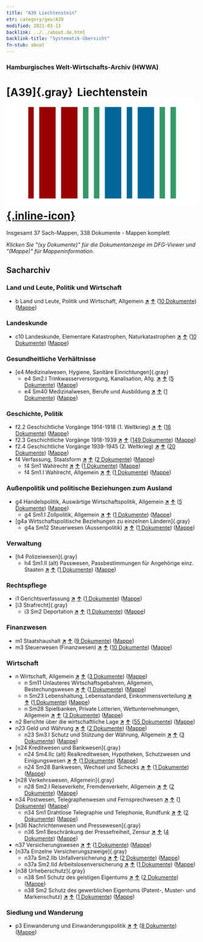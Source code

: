 ```yaml
---
title: "A39 Liechtenstein"
etr: category/geo/A39
modified: 2021-03-13
backlink: ../../about.de.html
backlink-title: "Systematik-Übersicht"
fn-stub: about
---
```


### Hamburgisches Welt-Wirtschafts-Archiv (HWWA)
# [A39]{.gray}&#8201; Liechtenstein&#160; [![Wikidata item](/images/Wikidata-logo.svg){.inline-icon}](http://www.wikidata.org/entity/Q347)




Insgesamt 37 Sach-Mappen, 338 Dokumente - Mappen komplett

_Klicken Sie "(xy Dokumente)" für die Dokumentanzeige im DFG-Viewer und "(Mappe)" für Mappeninformation._

## Sacharchiv




### Land und Leute, Politik und Wirtschaft

- b Land und Leute, Politik und Wirtschaft, Allgemein [**&nearr;**](../../../subject/i/144196/about.de.html "Land und Leute, Politik und Wirtschaft, Allgemein (in der ganzen Welt)") [**&uarr;**](../../../subject/about.de.html#b "Sachsystematik") (<a href="https://pm20.zbw.eu/dfgview/sh/141016,144196" title="über: Liechtenstein : Land und Leute, Politik und Wirtschaft, Allgemein" target="_blank">10 Dokumente</a>) ([Mappe](http://purl.org/pressemappe20/folder/sh/141016,144196))

### Landeskunde

- c10 Landeskunde, Elementare Katastrophen, Naturkatastrophen [**&nearr;**](../../../subject/i/144215/about.de.html "Landeskunde, Elementare Katastrophen, Naturkatastrophen (in der ganzen Welt)") [**&uarr;**](../../../subject/about.de.html#c10 "Sachsystematik") (<a href="https://pm20.zbw.eu/dfgview/sh/141016,144215" title="über: Liechtenstein : Landeskunde, Elementare Katastrophen, Naturkatastrophen" target="_blank">10 Dokumente</a>) ([Mappe](http://purl.org/pressemappe20/folder/sh/141016,144215))

### Gesundheitliche Verhältnisse

- [e4 Medizinalwesen, Hygiene, Sanitäre Einrichtungen]{.gray}
  - e4 Sm2.I Trinkwasserversorgung, Kanalisation, Allg. [**&nearr;**](../../../subject/i/144268/about.de.html "Trinkwasserversorgung, Kanalisation, Allg. (in der ganzen Welt)") [**&uarr;**](../../../subject/about.de.html#e4_Sm2.I "Sachsystematik") (<a href="https://pm20.zbw.eu/dfgview/sh/141016,144268" title="über: Liechtenstein : Trinkwasserversorgung, Kanalisation, Allg." target="_blank">5 Dokumente</a>) ([Mappe](http://purl.org/pressemappe20/folder/sh/141016,144268))
  - e4 Sm40 Medizinalwesen, Berufe und Ausbildung [**&nearr;**](../../../subject/i/153591/about.de.html "Medizinalwesen, Berufe und Ausbildung (in der ganzen Welt)") [**&uarr;**](../../../subject/about.de.html#e4_Sm40 "Sachsystematik") (<a href="https://pm20.zbw.eu/dfgview/sh/141016,153591" title="über: Liechtenstein : Medizinalwesen, Berufe und Ausbildung" target="_blank">1 Dokumente</a>) ([Mappe](http://purl.org/pressemappe20/folder/sh/141016,153591))

### Geschichte, Politik

- f2.2 Geschichtliche Vorgänge 1914-1918 (1. Weltkrieg) [**&nearr;**](../../../subject/i/181360/about.de.html "Geschichtliche Vorgänge 1914-1918 (1. Weltkrieg) (in der ganzen Welt)") [**&uarr;**](../../../subject/about.de.html#f2.2 "Sachsystematik") (<a href="https://pm20.zbw.eu/dfgview/sh/141016,181360" title="über: Liechtenstein : Geschichtliche Vorgänge 1914-1918 (1. Weltkrieg)" target="_blank">16 Dokumente</a>) ([Mappe](http://purl.org/pressemappe20/folder/sh/141016,181360))
- f2.3 Geschichtliche Vorgänge 1918-1939 [**&nearr;**](../../../subject/i/181391/about.de.html "Geschichtliche Vorgänge 1918-1939 (in der ganzen Welt)") [**&uarr;**](../../../subject/about.de.html#f2.3 "Sachsystematik") (<a href="https://pm20.zbw.eu/dfgview/sh/141016,181391" title="über: Liechtenstein : Geschichtliche Vorgänge 1918-1939" target="_blank">149 Dokumente</a>) ([Mappe](http://purl.org/pressemappe20/folder/sh/141016,181391))
- f2.4 Geschichtliche Vorgänge 1939-1945 (2. Weltkrieg) [**&nearr;**](../../../subject/i/181361/about.de.html "Geschichtliche Vorgänge 1939-1945 (2. Weltkrieg) (in der ganzen Welt)") [**&uarr;**](../../../subject/about.de.html#f2.4 "Sachsystematik") (<a href="https://pm20.zbw.eu/dfgview/sh/141016,181361" title="über: Liechtenstein : Geschichtliche Vorgänge 1939-1945 (2. Weltkrieg)" target="_blank">20 Dokumente</a>) ([Mappe](http://purl.org/pressemappe20/folder/sh/141016,181361))
- f4 Verfassung, Staatsform [**&nearr;**](../../../subject/i/144355/about.de.html "Verfassung, Staatsform (in der ganzen Welt)") [**&uarr;**](../../../subject/about.de.html#f4 "Sachsystematik") (<a href="https://pm20.zbw.eu/dfgview/sh/141016,144355" title="über: Liechtenstein : Verfassung, Staatsform" target="_blank">2 Dokumente</a>) ([Mappe](http://purl.org/pressemappe20/folder/sh/141016,144355))
  - f4 Sm1 Wahlrecht [**&nearr;**](../../../subject/i/163674/about.de.html "Wahlrecht (in der ganzen Welt)") [**&uarr;**](../../../subject/about.de.html#f4_Sm1 "Sachsystematik") (<a href="https://pm20.zbw.eu/dfgview/sh/141016,163674" title="über: Liechtenstein : Wahlrecht" target="_blank">1 Dokumente</a>) ([Mappe](http://purl.org/pressemappe20/folder/sh/141016,163674))
  - f4 Sm1.I Wahlrecht, Allgemein [**&nearr;**](../../../subject/i/144356/about.de.html "Wahlrecht, Allgemein (in der ganzen Welt)") [**&uarr;**](../../../subject/about.de.html#f4_Sm1.I "Sachsystematik") (<a href="https://pm20.zbw.eu/dfgview/sh/141016,144356" title="über: Liechtenstein : Wahlrecht, Allgemein" target="_blank">1 Dokumente</a>) ([Mappe](http://purl.org/pressemappe20/folder/sh/141016,144356))

### Außenpolitik und politische Beziehungen zum Ausland

- g4 Handelspolitik, Auswärtige Wirtschaftspolitik, Allgemein [**&nearr;**](../../../subject/i/144470/about.de.html "Handelspolitik, Auswärtige Wirtschaftspolitik, Allgemein (in der ganzen Welt)") [**&uarr;**](../../../subject/about.de.html#g4 "Sachsystematik") (<a href="https://pm20.zbw.eu/dfgview/sh/141016,144470" title="über: Liechtenstein : Handelspolitik, Auswärtige Wirtschaftspolitik, Allgemein" target="_blank">5 Dokumente</a>) ([Mappe](http://purl.org/pressemappe20/folder/sh/141016,144470))
  - g4 Sm1.I Zollpolitik, Allgemein [**&nearr;**](../../../subject/i/144471/about.de.html "Zollpolitik, Allgemein (in der ganzen Welt)") [**&uarr;**](../../../subject/about.de.html#g4_Sm1.I "Sachsystematik") (<a href="https://pm20.zbw.eu/dfgview/sh/141016,144471" title="über: Liechtenstein : Zollpolitik, Allgemein" target="_blank">1 Dokumente</a>) ([Mappe](http://purl.org/pressemappe20/folder/sh/141016,144471))
- [g4a Wirtschaftspolitische Beziehungen zu einzelnen Ländern]{.gray}
  - g4a Sm12 Steuerwesen (Aussenpolitik) [**&nearr;**](../../../subject/i/144542/about.de.html "Steuerwesen (Aussenpolitik) (in der ganzen Welt)") [**&uarr;**](../../../subject/about.de.html#g4a_Sm12 "Sachsystematik") (<a href="https://pm20.zbw.eu/dfgview/sh/141016,144542" title="über: Liechtenstein : Steuerwesen (Aussenpolitik)" target="_blank">1 Dokumente</a>) ([Mappe](http://purl.org/pressemappe20/folder/sh/141016,144542))

### Verwaltung

- [h4 Polizeiwesen]{.gray}
  - h4 Sm1.II (alt) Passwesen, Passbestimmungen für Angehörige einz. Staaten [**&nearr;**](../../../subject/i/144668/about.de.html "Passwesen, Passbestimmungen für Angehörige einz. Staaten (in der ganzen Welt)") [**&uarr;**](../../../subject/about.de.html#h4_Sm1.II_(alt) "Sachsystematik") (<a href="https://pm20.zbw.eu/dfgview/sh/141016,144668" title="über: Liechtenstein : Passwesen, Passbestimmungen für Angehörige einz. Staaten" target="_blank">1 Dokumente</a>) ([Mappe](http://purl.org/pressemappe20/folder/sh/141016,144668))

### Rechtspflege

- i1 Gerichtsverfassung [**&nearr;**](../../../subject/i/144695/about.de.html "Gerichtsverfassung (in der ganzen Welt)") [**&uarr;**](../../../subject/about.de.html#i1 "Sachsystematik") (<a href="https://pm20.zbw.eu/dfgview/sh/141016,144695" title="über: Liechtenstein : Gerichtsverfassung" target="_blank">1 Dokumente</a>) ([Mappe](http://purl.org/pressemappe20/folder/sh/141016,144695))
- [i3 Strafrecht]{.gray}
  - i3 Sm2 Deportation [**&nearr;**](../../../subject/i/144707/about.de.html "Deportation (in der ganzen Welt)") [**&uarr;**](../../../subject/about.de.html#i3_Sm2 "Sachsystematik") (<a href="https://pm20.zbw.eu/dfgview/sh/141016,144707" title="über: Liechtenstein : Deportation" target="_blank">1 Dokumente</a>) ([Mappe](http://purl.org/pressemappe20/folder/sh/141016,144707))

### Finanzwesen

- m1 Staatshaushalt [**&nearr;**](../../../subject/i/144810/about.de.html "Staatshaushalt (in der ganzen Welt)") [**&uarr;**](../../../subject/about.de.html#m1 "Sachsystematik") (<a href="https://pm20.zbw.eu/dfgview/sh/141016,144810" title="über: Liechtenstein : Staatshaushalt" target="_blank">9 Dokumente</a>) ([Mappe](http://purl.org/pressemappe20/folder/sh/141016,144810))
- m3 Steuerwesen (Finanzwesen) [**&nearr;**](../../../subject/i/144868/about.de.html "Steuerwesen (Finanzwesen) (in der ganzen Welt)") [**&uarr;**](../../../subject/about.de.html#m3 "Sachsystematik") (<a href="https://pm20.zbw.eu/dfgview/sh/141016,144868" title="über: Liechtenstein : Steuerwesen (Finanzwesen)" target="_blank">10 Dokumente</a>) ([Mappe](http://purl.org/pressemappe20/folder/sh/141016,144868))

### Wirtschaft

- n Wirtschaft, Allgemein [**&nearr;**](../../../subject/i/144930/about.de.html "Wirtschaft, Allgemein (in der ganzen Welt)") [**&uarr;**](../../../subject/about.de.html#n "Sachsystematik") (<a href="https://pm20.zbw.eu/dfgview/sh/141016,144930" title="über: Liechtenstein : Wirtschaft, Allgemein" target="_blank">3 Dokumente</a>) ([Mappe](http://purl.org/pressemappe20/folder/sh/141016,144930))
  - n Sm11 Unlauteres Wirtschaftsgebahren, Allgemein, Bestechungswesen [**&nearr;**](../../../subject/i/145794/about.de.html "Unlauteres Wirtschaftsgebahren, Allgemein, Bestechungswesen (in der ganzen Welt)") [**&uarr;**](../../../subject/about.de.html#n_Sm11 "Sachsystematik") (<a href="https://pm20.zbw.eu/dfgview/sh/141016,145794" title="über: Liechtenstein : Unlauteres Wirtschaftsgebahren, Allgemein, Bestechungswesen" target="_blank">1 Dokumente</a>) ([Mappe](http://purl.org/pressemappe20/folder/sh/141016,145794))
  - n Sm23 Lebenshaltung, Lebensstandard, Einkommensverteilung [**&nearr;**](../../../subject/i/145810/about.de.html "Lebenshaltung, Lebensstandard, Einkommensverteilung (in der ganzen Welt)") [**&uarr;**](../../../subject/about.de.html#n_Sm23 "Sachsystematik") (<a href="https://pm20.zbw.eu/dfgview/sh/141016,145810" title="über: Liechtenstein : Lebenshaltung, Lebensstandard, Einkommensverteilung" target="_blank">1 Dokumente</a>) ([Mappe](http://purl.org/pressemappe20/folder/sh/141016,145810))
  - n Sm28 Spielbanken, Private Lotterien, Wettunternehmungen, Allgemein [**&nearr;**](../../../subject/i/145824/about.de.html "Spielbanken, Private Lotterien, Wettunternehmungen, Allgemein (in der ganzen Welt)") [**&uarr;**](../../../subject/about.de.html#n_Sm28 "Sachsystematik") (<a href="https://pm20.zbw.eu/dfgview/sh/141016,145824" title="über: Liechtenstein : Spielbanken, Private Lotterien, Wettunternehmungen, Allgemein" target="_blank">3 Dokumente</a>) ([Mappe](http://purl.org/pressemappe20/folder/sh/141016,145824))
- n2 Berichte über die wirtschaftliche Lage [**&nearr;**](../../../subject/i/144972/about.de.html "Berichte über die wirtschaftliche Lage (in der ganzen Welt)") [**&uarr;**](../../../subject/about.de.html#n2 "Sachsystematik") (<a href="https://pm20.zbw.eu/dfgview/sh/141016,144972" title="über: Liechtenstein : Berichte über die wirtschaftliche Lage" target="_blank">55 Dokumente</a>) ([Mappe](http://purl.org/pressemappe20/folder/sh/141016,144972))
- n23 Geld und Währung [**&nearr;**](../../../subject/i/145305/about.de.html "Geld und Währung (in der ganzen Welt)") [**&uarr;**](../../../subject/about.de.html#n23 "Sachsystematik") (<a href="https://pm20.zbw.eu/dfgview/sh/141016,145305" title="über: Liechtenstein : Geld und Währung" target="_blank">2 Dokumente</a>) ([Mappe](http://purl.org/pressemappe20/folder/sh/141016,145305))
  - n23 Sm3.I Schutz und Stützung der Währung, Allgemein [**&nearr;**](../../../subject/i/145309/about.de.html "Schutz und Stützung der Währung, Allgemein (in der ganzen Welt)") [**&uarr;**](../../../subject/about.de.html#n23_Sm3.I "Sachsystematik") (<a href="https://pm20.zbw.eu/dfgview/sh/141016,145309" title="über: Liechtenstein : Schutz und Stützung der Währung, Allgemein" target="_blank">3 Dokumente</a>) ([Mappe](http://purl.org/pressemappe20/folder/sh/141016,145309))
- [n24 Kreditwesen und Bankwesen]{.gray}
  - n24 Sm4.IIc (alt) Realkreditwesen, Hypotheken, Schutzwesen und Einigungswesen [**&nearr;**](../../../subject/i/145347/about.de.html "Realkreditwesen, Hypotheken, Schutzwesen und Einigungswesen (in der ganzen Welt)") [**&uarr;**](../../../subject/about.de.html#n24_Sm4.IIc_(alt) "Sachsystematik") (<a href="https://pm20.zbw.eu/dfgview/sh/141016,145347" title="über: Liechtenstein : Realkreditwesen, Hypotheken, Schutzwesen und Einigungswesen" target="_blank">1 Dokumente</a>) ([Mappe](http://purl.org/pressemappe20/folder/sh/141016,145347))
  - n24 Sm28 Bankwesen, Wechsel und Schecks [**&nearr;**](../../../subject/i/145399/about.de.html "Bankwesen, Wechsel und Schecks (in der ganzen Welt)") [**&uarr;**](../../../subject/about.de.html#n24_Sm28 "Sachsystematik") (<a href="https://pm20.zbw.eu/dfgview/sh/141016,145399" title="über: Liechtenstein : Bankwesen, Wechsel und Schecks" target="_blank">1 Dokumente</a>) ([Mappe](http://purl.org/pressemappe20/folder/sh/141016,145399))
- [n28 Verkehrswesen, Allgemein]{.gray}
  - n28 Sm2.I Reiseverkehr, Fremdenverkehr, Allgemein [**&nearr;**](../../../subject/i/145511/about.de.html "Reiseverkehr, Fremdenverkehr, Allgemein (in der ganzen Welt)") [**&uarr;**](../../../subject/about.de.html#n28_Sm2.I "Sachsystematik") (<a href="https://pm20.zbw.eu/dfgview/sh/141016,145511" title="über: Liechtenstein : Reiseverkehr, Fremdenverkehr, Allgemein" target="_blank">2 Dokumente</a>) ([Mappe](http://purl.org/pressemappe20/folder/sh/141016,145511))
- n34 Postwesen, Telegraphenwesen und Fernsprechwesen [**&nearr;**](../../../subject/i/145662/about.de.html "Postwesen, Telegraphenwesen und Fernsprechwesen (in der ganzen Welt)") [**&uarr;**](../../../subject/about.de.html#n34 "Sachsystematik") (<a href="https://pm20.zbw.eu/dfgview/sh/141016,145662" title="über: Liechtenstein : Postwesen, Telegraphenwesen und Fernsprechwesen" target="_blank">1 Dokumente</a>) ([Mappe](http://purl.org/pressemappe20/folder/sh/141016,145662))
  - n34 Sm1 Drahtlose Telegraphie und Telephonie, Rundfunk [**&nearr;**](../../../subject/i/145663/about.de.html "Drahtlose Telegraphie und Telephonie, Rundfunk (in der ganzen Welt)") [**&uarr;**](../../../subject/about.de.html#n34_Sm1 "Sachsystematik") (<a href="https://pm20.zbw.eu/dfgview/sh/141016,145663" title="über: Liechtenstein : Drahtlose Telegraphie und Telephonie, Rundfunk" target="_blank">2 Dokumente</a>) ([Mappe](http://purl.org/pressemappe20/folder/sh/141016,145663))
- [n36 Nachrichtenwesen und Pressewesen]{.gray}
  - n36 Sm1 Beschränkung der Pressefreiheit, Zensur [**&nearr;**](../../../subject/i/145708/about.de.html "Beschränkung der Pressefreiheit, Zensur (in der ganzen Welt)") [**&uarr;**](../../../subject/about.de.html#n36_Sm1 "Sachsystematik") (<a href="https://pm20.zbw.eu/dfgview/sh/141016,145708" title="über: Liechtenstein : Beschränkung der Pressefreiheit, Zensur" target="_blank">4 Dokumente</a>) ([Mappe](http://purl.org/pressemappe20/folder/sh/141016,145708))
- n37 Versicherungswesen [**&nearr;**](../../../subject/i/145723/about.de.html "Versicherungswesen (in der ganzen Welt)") [**&uarr;**](../../../subject/about.de.html#n37 "Sachsystematik") (<a href="https://pm20.zbw.eu/dfgview/sh/141016,145723" title="über: Liechtenstein : Versicherungswesen" target="_blank">1 Dokumente</a>) ([Mappe](http://purl.org/pressemappe20/folder/sh/141016,145723))
- [n37a Einzelne Versicherungszweige]{.gray}
  - n37a Sm2.IIb Unfallversicherung [**&nearr;**](../../../subject/i/199608/about.de.html "Unfallversicherung (in der ganzen Welt)") [**&uarr;**](../../../subject/about.de.html#n37a_Sm2.IIb "Sachsystematik") (<a href="https://pm20.zbw.eu/dfgview/sh/141016,199608" title="über: Liechtenstein : Unfallversicherung" target="_blank">2 Dokumente</a>) ([Mappe](http://purl.org/pressemappe20/folder/sh/141016,199608))
  - n37a Sm2.IId Arbeitslosenversicherung [**&nearr;**](../../../subject/i/199610/about.de.html "Arbeitslosenversicherung (in der ganzen Welt)") [**&uarr;**](../../../subject/about.de.html#n37a_Sm2.IId "Sachsystematik") (<a href="https://pm20.zbw.eu/dfgview/sh/141016,199610" title="über: Liechtenstein : Arbeitslosenversicherung" target="_blank">1 Dokumente</a>) ([Mappe](http://purl.org/pressemappe20/folder/sh/141016,199610))
- [n38 Urheberschutz]{.gray}
  - n38 Sm1 Schutz des geistigen Eigentums [**&nearr;**](../../../subject/i/145758/about.de.html "Schutz des geistigen Eigentums (in der ganzen Welt)") [**&uarr;**](../../../subject/about.de.html#n38_Sm1 "Sachsystematik") (<a href="https://pm20.zbw.eu/dfgview/sh/141016,145758" title="über: Liechtenstein : Schutz des geistigen Eigentums" target="_blank">2 Dokumente</a>) ([Mappe](http://purl.org/pressemappe20/folder/sh/141016,145758))
  - n38 Sm2 Schutz des gewerblichen Eigentums (Patent-, Muster- und Markenschutz) [**&nearr;**](../../../subject/i/160741/about.de.html "Schutz des gewerblichen Eigentums (Patent-, Muster- und Markenschutz) (in der ganzen Welt)") [**&uarr;**](../../../subject/about.de.html#n38_Sm2 "Sachsystematik") (<a href="https://pm20.zbw.eu/dfgview/sh/141016,160741" title="über: Liechtenstein : Schutz des gewerblichen Eigentums (Patent-, Muster- und Markenschutz)" target="_blank">1 Dokumente</a>) ([Mappe](http://purl.org/pressemappe20/folder/sh/141016,160741))

### Siedlung und Wanderung

- p3 Einwanderung und Einwanderungspolitik [**&nearr;**](../../../subject/i/145917/about.de.html "Einwanderung und Einwanderungspolitik (in der ganzen Welt)") [**&uarr;**](../../../subject/about.de.html#p3 "Sachsystematik") (<a href="https://pm20.zbw.eu/dfgview/sh/141016,145917" title="über: Liechtenstein : Einwanderung und Einwanderungspolitik" target="_blank">8 Dokumente</a>) ([Mappe](http://purl.org/pressemappe20/folder/sh/141016,145917))


